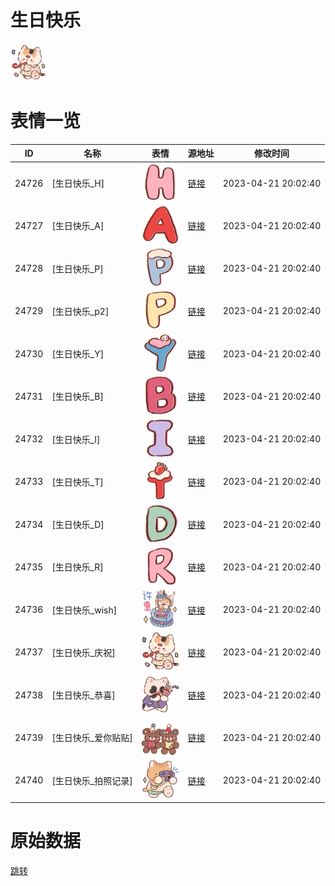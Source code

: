 # 生日快乐

<img src="./cover.png" height="60" alt="cover" />

# 表情一览

|ID|名称|表情|源地址|修改时间|
|----|----|----|----|----|
|24726|[生日快乐_H]|<img src="./pic/024726_%5B生日快乐_H%5D.png" height="60" alt="H"/>|[链接](https://i0.hdslb.com/bfs/garb/4082ad5c4a7e4e2c3dd382ed0595cf9fa2beb8ff.png)|2023-04-21 20:02:40|
|24727|[生日快乐_A]|<img src="./pic/024727_%5B生日快乐_A%5D.png" height="60" alt="A"/>|[链接](https://i0.hdslb.com/bfs/garb/7b9e1fb6b6a8d43bf10202e00374e10699678b4b.png)|2023-04-21 20:02:40|
|24728|[生日快乐_P]|<img src="./pic/024728_%5B生日快乐_P%5D.png" height="60" alt="P"/>|[链接](https://i0.hdslb.com/bfs/garb/9c7c799c769dda9bec3e17125ef1c3176d2aaa38.png)|2023-04-21 20:02:40|
|24729|[生日快乐_p2]|<img src="./pic/024729_%5B生日快乐_p2%5D.png" height="60" alt="p2"/>|[链接](https://i0.hdslb.com/bfs/garb/cf93467b5e1f6647d32959403739907fd1377341.png)|2023-04-21 20:02:40|
|24730|[生日快乐_Y]|<img src="./pic/024730_%5B生日快乐_Y%5D.png" height="60" alt="Y"/>|[链接](https://i0.hdslb.com/bfs/garb/9f7730feaa32fb5e5b0bba098fe999a7957facc8.png)|2023-04-21 20:02:40|
|24731|[生日快乐_B]|<img src="./pic/024731_%5B生日快乐_B%5D.png" height="60" alt="B"/>|[链接](https://i0.hdslb.com/bfs/garb/1bca00e6e142e2ab81af2280ff9a018734460975.png)|2023-04-21 20:02:40|
|24732|[生日快乐_I]|<img src="./pic/024732_%5B生日快乐_I%5D.png" height="60" alt="I"/>|[链接](https://i0.hdslb.com/bfs/garb/f78ed69ceb96d992ca5831177f9b67e097a06ec7.png)|2023-04-21 20:02:40|
|24733|[生日快乐_T]|<img src="./pic/024733_%5B生日快乐_T%5D.png" height="60" alt="T"/>|[链接](https://i0.hdslb.com/bfs/garb/028d16038f04781733a2c47f4e9fa7c410f2dda9.png)|2023-04-21 20:02:40|
|24734|[生日快乐_D]|<img src="./pic/024734_%5B生日快乐_D%5D.png" height="60" alt="D"/>|[链接](https://i0.hdslb.com/bfs/garb/e355dfda0df890ea02fce6486363ebb3e7dcae13.png)|2023-04-21 20:02:40|
|24735|[生日快乐_R]|<img src="./pic/024735_%5B生日快乐_R%5D.png" height="60" alt="R"/>|[链接](https://i0.hdslb.com/bfs/garb/863164d74027a6e622f65e92eafb62110192f0fb.png)|2023-04-21 20:02:40|
|24736|[生日快乐_wish]|<img src="./pic/024736_%5B生日快乐_wish%5D.png" height="60" alt="wish"/>|[链接](https://i0.hdslb.com/bfs/garb/163b01d3fa14b34ad77d4d6f90850c9a7827165e.png)|2023-04-21 20:02:40|
|24737|[生日快乐_庆祝]|<img src="./pic/024737_%5B生日快乐_庆祝%5D.png" height="60" alt="庆祝"/>|[链接](https://i0.hdslb.com/bfs/garb/ac4e2386e271fc569c39dcf76c2e3d946e19b993.png)|2023-04-21 20:02:40|
|24738|[生日快乐_恭喜]|<img src="./pic/024738_%5B生日快乐_恭喜%5D.png" height="60" alt="恭喜"/>|[链接](https://i0.hdslb.com/bfs/garb/d81512447b9fd40d9b3d73a7fde7471037c9da3a.png)|2023-04-21 20:02:40|
|24739|[生日快乐_爱你贴贴]|<img src="./pic/024739_%5B生日快乐_爱你贴贴%5D.png" height="60" alt="爱你贴贴"/>|[链接](https://i0.hdslb.com/bfs/garb/881dd1872bf4564959007547d7d20b994402cc9b.png)|2023-04-21 20:02:40|
|24740|[生日快乐_拍照记录]|<img src="./pic/024740_%5B生日快乐_拍照记录%5D.png" height="60" alt="拍照记录"/>|[链接](https://i0.hdslb.com/bfs/garb/95d98e3c7b0ad709bf4dbb09c696d6799b8b3b9c.png)|2023-04-21 20:02:40|

# 原始数据

[跳转](./raw.json)

